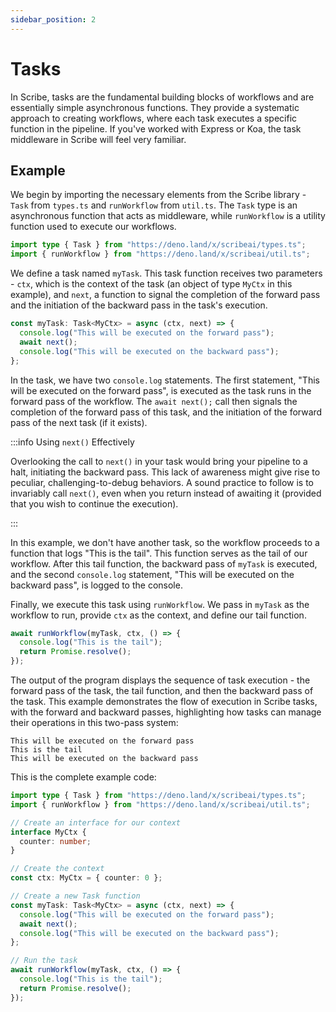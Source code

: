```yaml
---
sidebar_position: 2
---
```


# Tasks

In Scribe, tasks are the fundamental building blocks of workflows and are
essentially simple asynchronous functions. They provide a systematic approach to
creating workflows, where each task executes a specific function in the
pipeline. If you've worked with Express or Koa, the task middleware in Scribe
will feel very familiar.

## Example

We begin by importing the necessary elements from the Scribe library - `Task`
from `types.ts` and `runWorkflow` from `util.ts`. The `Task` type is an
asynchronous function that acts as middleware, while `runWorkflow` is a utility
function used to execute our workflows.

```ts
import type { Task } from "https://deno.land/x/scribeai/types.ts";
import { runWorkflow } from "https://deno.land/x/scribeai/util.ts";
```

We define a task named `myTask`. This task function receives two parameters -
`ctx`, which is the context of the task (an object of type `MyCtx` in this
example), and `next`, a function to signal the completion of the forward pass
and the initiation of the backward pass in the task's execution.

```ts
const myTask: Task<MyCtx> = async (ctx, next) => {
  console.log("This will be executed on the forward pass");
  await next();
  console.log("This will be executed on the backward pass");
};
```

In the task, we have two `console.log` statements. The first statement, "This
will be executed on the forward pass", is executed as the task runs in the
forward pass of the workflow. The `await next();` call then signals the
completion of the forward pass of this task, and the initiation of the forward
pass of the next task (if it exists).

:::info Using `next()` Effectively

Overlooking the call to `next()` in your task would bring your pipeline to a
halt, initiating the backward pass. This lack of awareness might give rise to
peculiar, challenging-to-debug behaviors. A sound practice to follow is to
invariably call `next()`, even when you return instead of awaiting it (provided
that you wish to continue the execution).

:::

In this example, we don't have another task, so the workflow proceeds to a
function that logs "This is the tail". This function serves as the tail of our
workflow. After this tail function, the backward pass of `myTask` is executed,
and the second `console.log` statement, "This will be executed on the backward
pass", is logged to the console.

Finally, we execute this task using `runWorkflow`. We pass in `myTask` as the
workflow to run, provide `ctx` as the context, and define our tail function.

```ts
await runWorkflow(myTask, ctx, () => {
  console.log("This is the tail");
  return Promise.resolve();
});
```

The output of the program displays the sequence of task execution - the forward
pass of the task, the tail function, and then the backward pass of the task.
This example demonstrates the flow of execution in Scribe tasks, with the
forward and backward passes, highlighting how tasks can manage their operations
in this two-pass system:

```
This will be executed on the forward pass
This is the tail
This will be executed on the backward pass
```

This is the complete example code:

```ts
import type { Task } from "https://deno.land/x/scribeai/types.ts";
import { runWorkflow } from "https://deno.land/x/scribeai/util.ts";

// Create an interface for our context
interface MyCtx {
  counter: number;
}

// Create the context
const ctx: MyCtx = { counter: 0 };

// Create a new Task function
const myTask: Task<MyCtx> = async (ctx, next) => {
  console.log("This will be executed on the forward pass");
  await next();
  console.log("This will be executed on the backward pass");
};

// Run the task
await runWorkflow(myTask, ctx, () => {
  console.log("This is the tail");
  return Promise.resolve();
});
```
